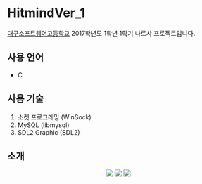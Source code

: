 # HitmindVer_1
[대구소프트웨어고등학교](http://www.dgsw.hs.kr/index.do) 2017학년도 1학년 1학기 나르샤 프로젝트입니다.

## 사용 언어
* C

## 사용 기술
1. 소켓 프로그래밍 (WinSock)
2. MySQL (libmysql)
3. SDL2 Graphic (SDL2)

## 소개
<p align="center">
  <img src="https://postfiles.pstatic.net/MjAxNzA3MjZfMjM4/MDAxNTAxMDUxNDQ3ODY0.GzWYsSMfAURltde6jvmMIVXh3HM3A2jJjoAO-K0lXJcg.AdX6c9tPlTPdgHz643pUodrynL6ZjhSvcp7HRK_f1Hcg.JPEG.soohan530/%EC%8A%AC%EB%9D%BC%EC%9D%B4%EB%93%9C1.JPG?type=w773"></img>
  <img src="https://postfiles.pstatic.net/MjAxNzA3MjZfMjQ1/MDAxNTAxMDUxNDYwNTU5.TtqQFAW3jI6a1PC4TwqRX5aah46TXbp3n2DZaEXExp4g.YSTlvpSelfbTbaro4GLrV2hL7jza4o0Fxt7mhZEW14wg.JPEG.soohan530/%EC%8A%AC%EB%9D%BC%EC%9D%B4%EB%93%9C2.JPG?type=w773"></img>
  <img src="https://postfiles.pstatic.net/MjAxNzA3MjZfMTk2/MDAxNTAxMDUxNDYwNjAw.RgIeQRNRJX-1UtgCv2NjU0kNSkRmTaNOICaJAmGQoUog.0SfOM902bK5LYGnkwxDBfXjcZ5YDXgFkyh02Rml5YC8g.JPEG.soohan530/%EC%8A%AC%EB%9D%BC%EC%9D%B4%EB%93%9C1.JPG?type=w773"></img>

</p>
